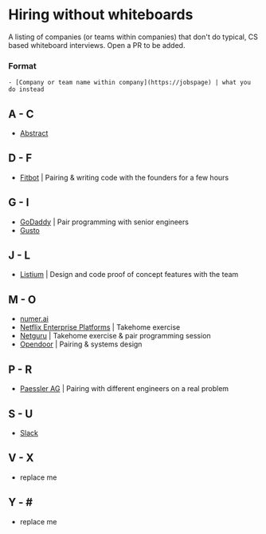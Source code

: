 # Hiring without whiteboards
A listing of companies (or teams within companies) that don't do typical, CS based whiteboard interviews. Open a PR to be added.

### Format

```
- [Company or team name within company](https://jobspage) | what you do instead
```

## A - C
- [Abstract](https://angel.co/abstract/jobs)

## D - F
- [Fitbot](https://thefitbot.com/careers.html) | Pairing & writing code with the founders for a few hours

## G - I
- [GoDaddy](https://www.godaddy.com/careers/overview) | Pair programming with senior engineers
- [Gusto](https://gusto.com/about/careers)

## J - L
- [Listium](https://listium/jobs) | Design and code proof of concept features with the team

## M - O
- [numer.ai](https://angel.co/numerai/jobs)
- [Netflix Enterprise Platforms](https://jobs.netflix.com/jobs/861237) | Takehome exercise
- [Netguru](https://www.netguru.co/career) | Takehome exercise & pair programming session
- [Opendoor](https://www.opendoor.com/jobs) | Pairing & systems design

## P - R
- [Paessler AG](https://www.paessler.com/company/career/jobs) | Pairing with different engineers on a real problem

## S - U
- [Slack](https://slack.com/jobs)

## V - X
- replace me

## Y - \#
- replace me
